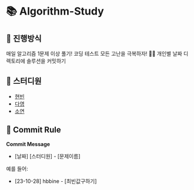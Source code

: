 # 📚 Algorithm-Study

## 🥇 진행방식
매일 알고리즘 1문제 이상 풀기! 코딩 테스트 모든 고난을 극복하자! 👊🏻
개인별 날짜 디렉토리에 솔루션을 커밋하기

## 🙋 스터디원
- [현빈](https://github.com/hbbine)
- [다영](https://github.com/rena0dayoungKang)
- [소연](https://github.com/Parksonia)

## 📌 Commit Rule
**Commit Message**
- [날짜] [스터디원] - [문제이름]

예를 들어:
- [23-10-28] hbbine - [최빈값구하기]
